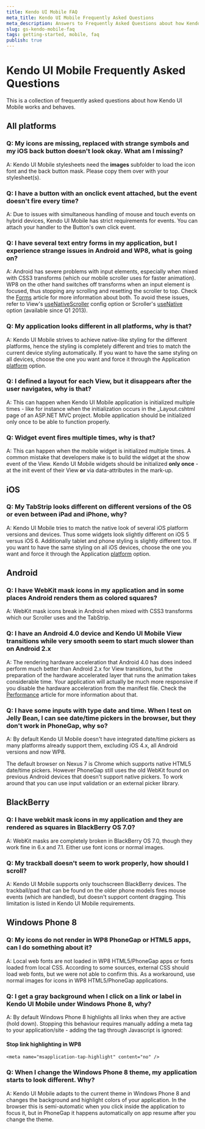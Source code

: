 ```yaml
---
title: Kendo UI Mobile FAQ
meta_title: Kendo UI Mobile Frequently Asked Questions
meta_description: Answers to Frequently Asked Questions about how Kendo UI Mobile works and behaves
slug: gs-kendo-mobile-faq
tags: getting-started, mobile, faq
publish: true
---
```


# Kendo UI Mobile Frequently Asked Questions

This is a collection of frequently asked questions about how Kendo UI Mobile works and behaves.

## All platforms

### Q: My icons are missing, replaced with strange symbols and my iOS back button doesn't look okay. What am I missing?

A: Kendo UI Mobile stylesheets need the **images** subfolder to load the icon font and the back button mask. Please copy them over with your stylesheet(s).

### Q: I have a button with an onclick event attached, but the event doesn't fire every time?

A: Due to issues with simultaneous handling of mouse and touch events on hybrid devices, Kendo UI Mobile has strict requirements for events.
You can attach your handler to the Button's own click event.

### Q: I have several text entry forms in my application, but I experience strange issues in Android and WP8, what is going on?

A: Android has severe problems with input elements, especially when mixed with CSS3 transforms (which our mobile scroller uses for faster animation).
WP8 on the other hand switches off transforms when an input element is focused, thus stopping any scrolling and resetting the scroller to top.
Check the [Forms](./forms) article for more information about both. To avoid these issues, refer to View's [useNativeScroller](../../api/mobile/view#usenativescrolling-booleandefault-false)
config option or Scroller's [useNative](../../api/mobile/scroller.md#usenative-booleandefault-false) option (available since Q1 2013).

### Q: My application looks different in all platforms, why is that?

A: Kendo UI Mobile strives to achieve native-like styling for the different platforms, hence the styling is completely different and tries to match the current device
styling automatically. If you want to have the same styling on all devices, choose the one you want and force it
through the Application [platform](./application#force-ios-5-look) option.

### Q: I defined a layout for each View, but it disappears after the user navigates, why is that?

A: This can happen when Kendo UI Mobile application is initialized multiple times - like for instance when the initialization occurs
in the _Layout.cshtml page of an ASP.NET MVC project. Mobile application should be initialized only once to be able to function properly.

### Q: Widget event fires multiple times, why is that?

A: This can happen when the mobile widget is initialized multiple times. A common mistake that developers make is to build the widget at the show event of the View. Kendo UI Mobile widgets should be initialized **only once** - at the init event of their View **or** via data-attributes in the mark-up.

## iOS

### Q: My TabStrip looks different on different versions of the OS or even between iPad and iPhone, why?

A: Kendo UI Mobile tries to match the native look of several iOS platform versions and devices. Thus some widgets look slightly different on iOS 5 versus iOS 6.
Additionally tablet and phone styling is slightly different too. If you want to have the same styling on all iOS devices, choose the one you want and force it
through the Application [platform](./application#force-ios-5-look) option.

## Android

### Q: I have WebKit mask icons in my application and in some places Android renders them as colored squares?

A: WebKit mask icons break in Android when mixed with CSS3 transforms which our Scroller uses and the TabStrip.

### Q: I have an Android 4.0 device and Kendo UI Mobile View transitions while very smooth seem to start much slower than on Android 2.x

A: The rendering hardware acceleration that Android 4.0 has does indeed perform much better than Android 2.x for View transitions, but the preparation of the hardware accelerated
layer that runs the animation takes considerable time. Your application will actually be much more responsive if you disable the hardware acceleration from the manifest file.
Check the [Performance](./performance) article for more information about that.

### Q: I have some inputs with type date and time. When I test on Jelly Bean, I can see date/time pickers in the browser, but they don't work in PhoneGap, why so?

A: By default Kendo UI Mobile doesn't have integrated date/time pickers as many platforms already support them, excluding iOS 4.x, all Android versions and now WP8.

The default browser on Nexus 7 is Chrome which supports native HTML5 date/time pickers. However PhoneGap still uses the old WebKit found on previous Android devices that
doesn't support native pickers. To work around that you can use input validation or an external picker library.

## BlackBerry

### Q: I have webkit mask icons in my application and they are rendered as squares in BlackBerry OS 7.0?

A: WebKit masks are completely broken in BlackBerry OS 7.0, though they work fine in 6.x and 7.1. Either use font icons or normal images.

### Q: My trackball doesn't seem to work properly, how should I scroll?

A: Kendo UI Mobile supports only touchscreen BlackBerry devices. The trackball/pad that can be found on the older phone models fires mouse events (which are handled), but
doesn't support content dragging. This limitation is listed in Kendo UI Mobile requirements.

## Windows Phone 8

### Q: My icons do not render in WP8 PhoneGap or HTML5 apps, can I do something about it?

A: Local web fonts are not loaded in WP8 HTML5/PhoneGap apps or fonts loaded from local CSS. According to some sources,
external CSS should load web fonts, but we were not able to confirm this. As a workaround, use normal images for icons in WP8 HTML5/PhoneGap applications.

### Q: I get a gray background when I click on a link or label in Kendo UI Mobile under Windows Phone 8, why?

A: By default Windows Phone 8 highlights all links when they are active (hold down). Stopping this behaviour requires manually adding a meta tag to your application/site -
adding the tag through Javascript is ignored:

#### Stop link highlighting in WP8

    <meta name="msapplication-tap-highlight" content="no" />

### Q: When I change the Windows Phone 8 theme, my application starts to look different. Why?

A: Kendo UI Mobile adapts to the current theme in Windows Phone 8 and changes the background and highlight colors of your application. In the browser this is
semi-automatic when you click inside the application to focus it, but in PhoneGap it happens automatically on app resume after you change the theme.
